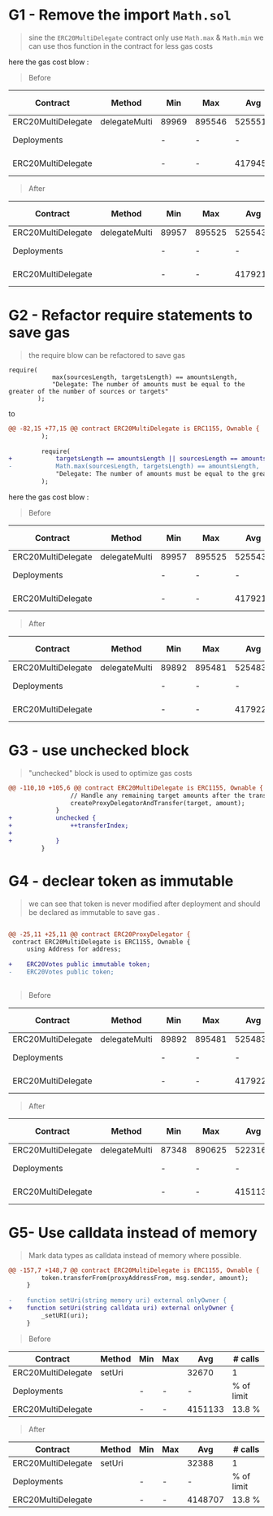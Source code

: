 
# G1 - Remove the import `Math.sol`

>sine the `ERC20MultiDelegate` contract only use `Math.max` & `Math.min` we can use thos function in the contract for less gas costs 

here the gas cost blow :

> Before 


|  Contract            |  Method           |  Min        |  Max         |  Avg        |  # calls      |
|----------------------|-------------------|-------------|--------------|-------------|---------------|
|  ERC20MultiDelegate  |  delegateMulti    |      89969  |      895546  |     525551  |           19  |
|  Deployments         |                   |          -  |           -  |        -    |  % of limit   |
|  ERC20MultiDelegate  |                   |          -  |           -  |    4179457  |       13.9 %  | 

 
> After 

|  Contract            |  Method           |  Min        |  Max         |  Avg        |  # calls      | 
|----------------------|-------------------|-------------|--------------|-------------|---------------|
|  ERC20MultiDelegate  |  delegateMulti    |      89957  |      895525  |     525543  |           19  |
|  Deployments         |                   |          -  |           -  |        -    |  % of limit   |
|  ERC20MultiDelegate  |                   |          -  |           -  |    4179217  |       13.9 %  | 



# G2 - Refactor require statements to save gas

> the require blow can be refactored to save gas 
```solidity
require(
            max(sourcesLength, targetsLength) == amountsLength,
            "Delegate: The number of amounts must be equal to the greater of the number of sources or targets"
        );
```

to 
```diff
@@ -82,15 +77,15 @@ contract ERC20MultiDelegate is ERC1155, Ownable {
         );
 
         require(
+            targetsLength == amountsLength || sourcesLength == amountsLength,
-            Math.max(sourcesLength, targetsLength) == amountsLength,
             "Delegate: The number of amounts must be equal to the greater of the number of sources or targets"
         );
```

here the gas cost blow :

> Before 

|  Contract            |  Method           |  Min        |  Max         |  Avg        |  # calls      | 
|----------------------|-------------------|-------------|--------------|-------------|---------------|
|  ERC20MultiDelegate  |  delegateMulti    |      89957  |      895525  |     525543  |           19  |
|  Deployments         |                   |          -  |           -  |        -    |  % of limit   |
|  ERC20MultiDelegate  |                   |          -  |           -  |    4179217  |       13.9 %  | 


> After 

|  Contract            |  Method           |  Min        |  Max         |  Avg        |  # calls      | 
|----------------------|-------------------|-------------|--------------|-------------|---------------|
|  ERC20MultiDelegate  |  delegateMulti    |      89892  |      895481  |     525483  |           19  |
|  Deployments         |                   |          -  |           -  |        -    |  % of limit   |
|  ERC20MultiDelegate  |                   |          -  |           -  |    4179229  |       13.9 %  | 


# G3 - use unchecked block

> "unchecked" block is used to optimize gas costs 

```diff
@@ -110,10 +105,6 @@ contract ERC20MultiDelegate is ERC1155, Ownable {
                 // Handle any remaining target amounts after the transfer process.
                 createProxyDelegatorAndTransfer(target, amount);
             }
+            unchecked {
+                ++transferIndex;
+
+            }
         }

```
# G4 - declear token as immutable 

> we can see that token is never modified after deployment and should be declared as immutable to save gas .

```diff

@@ -25,11 +25,11 @@ contract ERC20ProxyDelegator {
 contract ERC20MultiDelegate is ERC1155, Ownable {
     using Address for address;
 
+    ERC20Votes public immutable token;
-    ERC20Votes public token;
 
```
> Before 

|  Contract            |  Method           |  Min        |  Max         |  Avg        |  # calls      | 
|----------------------|-------------------|-------------|--------------|-------------|---------------|
|  ERC20MultiDelegate  |  delegateMulti    |      89892  |      895481  |     525483  |           19  |
|  Deployments         |                   |          -  |           -  |        -    |  % of limit   |
|  ERC20MultiDelegate  |                   |          -  |           -  |    4179229  |       13.9 %  | 


> After 

|  Contract            |  Method           |  Min        |  Max         |  Avg        |  # calls      | 
|----------------------|-------------------|-------------|--------------|-------------|---------------|
|  ERC20MultiDelegate  |  delegateMulti    |      87348  |      890625  |     522316  |           19  |
|  Deployments         |                   |          -  |           -  |        -    |  % of limit   |
|  ERC20MultiDelegate  |                   |          -  |           -  |    4151133  |       13.8 %  | 



# G5- Use calldata instead of memory 

> Mark data types as calldata instead of memory where possible.

```diff
@@ -157,7 +148,7 @@ contract ERC20MultiDelegate is ERC1155, Ownable {
         token.transferFrom(proxyAddressFrom, msg.sender, amount);
     }
 
-    function setUri(string memory uri) external onlyOwner {
+    function setUri(string calldata uri) external onlyOwner {
         _setURI(uri);
     }
```

> Before 

|  Contract            |  Method           |  Min        |  Max         |  Avg        |  # calls      | 
|----------------------|-------------------|-------------|--------------|-------------|---------------|
|  ERC20MultiDelegate  |  setUri           |             |              |     32670   |            1  |
|  Deployments         |                   |          -  |           -  |        -    |  % of limit   |
|  ERC20MultiDelegate  |                   |          -  |           -  |    4151133  |       13.8 %  | 


> After 

|  Contract            |  Method           |  Min        |  Max         |  Avg        |  # calls      | 
|----------------------|-------------------|-------------|--------------|-------------|---------------|
|  ERC20MultiDelegate  |  setUri           |             |              |     32388   |            1  |
|  Deployments         |                   |          -  |           -  |        -    |  % of limit   |
|  ERC20MultiDelegate  |                   |          -  |           -  |    4148707  |       13.8 %  | 

